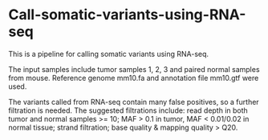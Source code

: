 # Call-somatic-variants-using-RNA-seq

This is a pipeline for calling somatic variants using RNA-seq.

The input samples include tumor samples 1, 2, 3 and paired normal samples from mouse. Reference genome mm10.fa and annotation file mm10.gtf were used.

The variants called from RNA-seq contain many false positives, so a further filtration is needed. The suggested filtrations include: read depth in both tumor and normal samples >= 10; MAF > 0.1 in tumor, MAF < 0.01/0.02 in normal tissue; strand filtration; base quality & mapping quality > Q20.
